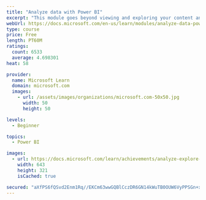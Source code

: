 ```yaml
---
title: "Analyze data with Power BI"
excerpt: "This module goes beyond viewing and exploring your content and explains how to interact with it by working with reports and dashboards to uncover and share new business insights."
webUrl: https://docs.microsoft.com/en-us/learn/modules/analyze-data-power-bi/
type: course
price: Free
length: PT60M
ratings:
  count: 6533
  average: 4.698301
heat: 58

provider:
  name: Microsoft Learn
  domain: microsoft.com
  images:
    - url: /assets/images/organizations/microsoft.com-50x50.jpg
      width: 50
      height: 50

levels:
  - Beginner

topics:
  - Power BI

images:
  - url: https://docs.microsoft.com/learn/achievements/analyze-explore-data-power-bi-social.png
    width: 643
    height: 321
    isCached: true

secured: "aXfPS6fQSvd2Enm1Rq//EKCm63wwGQBlCczDR6GN14kWuTB0OUW6VyPPSGn+x+vrNLww+eL2t8oBRkqQwGuE4HeURzJYlG4pOZuknm+nLcpJWW13aMmM4XMrTMY4O92Km3/RMiMKBIw+HpN5Es2V/ikKenvXzkU8IGp4WjIe1IhPlistm7jCEQ/iuibMvEx8UrVFlcusNxk01RP8+mK98KYAxBBVLQfZRWZaKw0mAsZ62P7kJQaDJzw31CpYlnbpp8lPCcmY81xqEG+UkV2hNekw8m3tPOtSVHt9Akt1dkaz9Zva6bkFXIefY6LyZJZR8paTLGRYWnwERcdFDHoBEs/MJ4lP4XDKOrJHqiPtsqMPV3h3gRJInrZODOnPBLp6c4EqkVZpGIF4ppJwKXrcMtHyP7WDEMVJQNy0KttG7aI=;Dnmu0zooK63zvz6W+n/c8w=="
---
```



